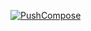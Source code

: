 [![PushCompose](https://github.com/noahtrr/Project-Homelab/actions/workflows/push-compose.yml/badge.svg?branch=main)](https://github.com/noahtrr/Project-Homelab/actions/workflows/push-compose.yml)
